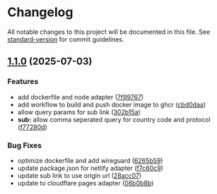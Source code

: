# Changelog

All notable changes to this project will be documented in this file. See [standard-version](https://github.com/conventional-changelog/standard-version) for commit guidelines.

## [1.1.0](https://github.com/NaMiraNet/namira-web/compare/v1.0.0...v1.1.0) (2025-07-03)


### Features

* add dockerfile and node adapter ([7f99767](https://github.com/NaMiraNet/namira-web/commit/7f9976707dbe5648997cc6ae7dc2e3cb5fc68642))
* add workflow to build and push docker image to ghcr ([cbd0daa](https://github.com/NaMiraNet/namira-web/commit/cbd0daa899081681189b99d4986d5412eee9cdff))
* allow query params for sub link ([302b15a](https://github.com/NaMiraNet/namira-web/commit/302b15a97de83a98427bb4935757629336bdb2c3))
* **sub:** allow comma seperated query for country code and protocol ([f77280d](https://github.com/NaMiraNet/namira-web/commit/f77280dea491d2b484d24bb39547dd93f3386289))


### Bug Fixes

* optimize dockerfile and add wireguard ([6265b59](https://github.com/NaMiraNet/namira-web/commit/6265b592deede22b8ed0ed00200f4193e48829a0))
* update package.json for netlify adapter ([f7c60c9](https://github.com/NaMiraNet/namira-web/commit/f7c60c92062aa315c6c01f650b357161470c763b))
* update sub link to use origin url ([28acc07](https://github.com/NaMiraNet/namira-web/commit/28acc074c879ee210473a573d77594ae5d56257d))
* update to cloudflare pages adapter ([06b0b8b](https://github.com/NaMiraNet/namira-web/commit/06b0b8ba80c6e6203f5b76c3844a54df1ad869f4))
